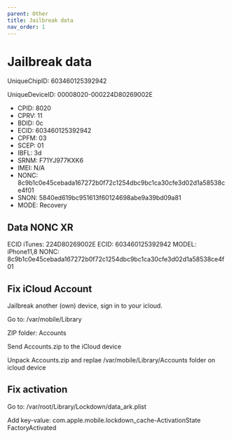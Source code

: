```yaml
---
parent: Other
title: Jailbreak data
nav_order: 1
---
```


# Jailbreak data

UniqueChipID: 603460125392942

UniqueDeviceID: 00008020-000224D80269002E


- CPID: 8020
- CPRV: 11
- BDID: 0c
- ECID: 603460125392942
- CPFM: 03
- SCEP: 01
- IBFL: 3d
- SRNM: F71YJ977KXK6
- IMEI: N/A
- NONC: 8c9b1c0e45cebada167272b0f72c1254dbc9bc1ca30cfe3d02d1a58538ce4f01
- SNON: 5840ed619bc951613f60124698abe9a39bd09a81
- MODE: Recovery

## Data NONC XR
ECID iTunes: 224D80269002E
ECID: 603460125392942
MODEL: iPhone11,8
NONC: 8c9b1c0e45cebada167272b0f72c1254dbc9bc1ca30cfe3d02d1a58538ce4f01


## Fix iCloud Account
Jailbreak another (own) device, sign in to your icloud.

Go to:
/var/mobile/Library

ZIP folder: Accounts

Send Accounts.zip to the iCloud device

Unpack Accounts.zip and replae /var/mobile/Library/Accounts folder on icloud device


## Fix activation
Go to:
/var/root/Library/Lockdown/data_ark.plist

Add key-value:
com.apple.mobile⁩.lockdown_cache-ActivationState
FactoryActivated
